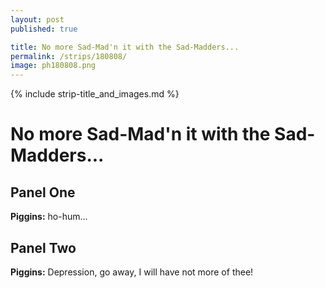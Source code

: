 ```yaml
---
layout: post
published: true

title: No more Sad-Mad'n it with the Sad-Madders...
permalink: /strips/180808/
image: ph180808.png
---
```


{% include strip-title_and_images.md %}

<div markdown="1" class="script">

# No more Sad-Mad'n it with the Sad-Madders...

## Panel One
**Piggins:** ho-hum...

## Panel Two
**Piggins:** Depression, go away, I will have not more of thee!

</div>
